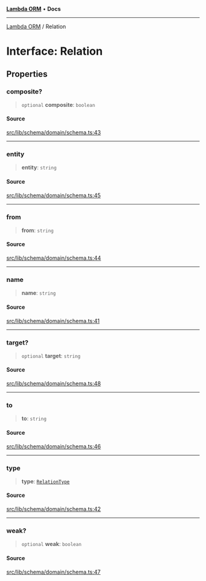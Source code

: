 [**Lambda ORM**](../README.md) • **Docs**

***

[Lambda ORM](../README.md) / Relation

# Interface: Relation

## Properties

### composite?

> `optional` **composite**: `boolean`

#### Source

[src/lib/schema/domain/schema.ts:43](https://github.com/lambda-orm/lambdaorm-base/blob/369fa6c47dfcaa18334efd22efe5cc76c83a011a/src/lib/schema/domain/schema.ts#L43)

***

### entity

> **entity**: `string`

#### Source

[src/lib/schema/domain/schema.ts:45](https://github.com/lambda-orm/lambdaorm-base/blob/369fa6c47dfcaa18334efd22efe5cc76c83a011a/src/lib/schema/domain/schema.ts#L45)

***

### from

> **from**: `string`

#### Source

[src/lib/schema/domain/schema.ts:44](https://github.com/lambda-orm/lambdaorm-base/blob/369fa6c47dfcaa18334efd22efe5cc76c83a011a/src/lib/schema/domain/schema.ts#L44)

***

### name

> **name**: `string`

#### Source

[src/lib/schema/domain/schema.ts:41](https://github.com/lambda-orm/lambdaorm-base/blob/369fa6c47dfcaa18334efd22efe5cc76c83a011a/src/lib/schema/domain/schema.ts#L41)

***

### target?

> `optional` **target**: `string`

#### Source

[src/lib/schema/domain/schema.ts:48](https://github.com/lambda-orm/lambdaorm-base/blob/369fa6c47dfcaa18334efd22efe5cc76c83a011a/src/lib/schema/domain/schema.ts#L48)

***

### to

> **to**: `string`

#### Source

[src/lib/schema/domain/schema.ts:46](https://github.com/lambda-orm/lambdaorm-base/blob/369fa6c47dfcaa18334efd22efe5cc76c83a011a/src/lib/schema/domain/schema.ts#L46)

***

### type

> **type**: [`RelationType`](../enumerations/RelationType.md)

#### Source

[src/lib/schema/domain/schema.ts:42](https://github.com/lambda-orm/lambdaorm-base/blob/369fa6c47dfcaa18334efd22efe5cc76c83a011a/src/lib/schema/domain/schema.ts#L42)

***

### weak?

> `optional` **weak**: `boolean`

#### Source

[src/lib/schema/domain/schema.ts:47](https://github.com/lambda-orm/lambdaorm-base/blob/369fa6c47dfcaa18334efd22efe5cc76c83a011a/src/lib/schema/domain/schema.ts#L47)
